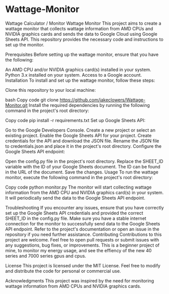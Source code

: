 # Wattage-Monitor
Wattage Calculator / Monitor 
Wattage Monitor
This project aims to create a wattage monitor that collects wattage information from AMD CPUs and NVIDIA graphics cards and sends the data to Google Cloud using Google Sheets API. This repository provides the necessary code and instructions to set up the monitor.

Prerequisites
Before setting up the wattage monitor, ensure that you have the following:

An AMD CPU and/or NVIDIA graphics card(s) installed in your system.
Python 3.x installed on your system.
Access to a Google account.
Installation
To install and set up the wattage monitor, follow these steps:

Clone this repository to your local machine:

bash
Copy code
git clone https://github.com/jakeclowers/Wattage-Monitor.git
Install the required dependencies by running the following command in the project's root directory:

Copy code
pip install -r requirements.txt
Set up Google Sheets API:

Go to the Google Developers Console.
Create a new project or select an existing project.
Enable the Google Sheets API for your project.
Create credentials for the API and download the JSON file.
Rename the JSON file to credentials.json and place it in the project's root directory.
Configure the Google Sheets API endpoint:

Open the config.py file in the project's root directory.
Replace the SHEET_ID variable with the ID of your Google Sheets document. The ID can be found in the URL of the document.
Save the changes.
Usage
To run the wattage monitor, execute the following command in the project's root directory:

Copy code
python monitor.py
The monitor will start collecting wattage information from the AMD CPU and NVIDIA graphics card(s) in your system. It will periodically send the data to the Google Sheets API endpoint.

Troubleshooting
If you encounter any issues, ensure that you have correctly set up the Google Sheets API credentials and provided the correct SHEET_ID in the config.py file.
Make sure you have a stable internet connection for the monitor to successfully send data to the Google Sheets API endpoint.
Refer to the project's documentation or open an issue in the repository if you need further assistance.
Contributing
Contributions to this project are welcome. Feel free to open pull requests or submit issues with any suggestions, bug fixes, or improvements. This is a beginner project of mine, to monitor my energy usage, and see the effiency of the new 40 series and 7000 series gpus and cpus.

License
This project is licensed under the MIT License. Feel free to modify and distribute the code for personal or commercial use.

Acknowledgments
This project was inspired by the need for monitoring wattage information from AMD CPUs and NVIDIA graphics cards.
